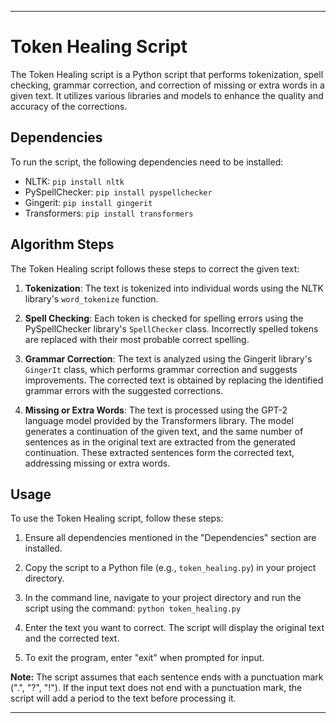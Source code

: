 
---

# Token Healing Script

The Token Healing script is a Python script that performs tokenization, spell checking, grammar correction, and correction of missing or extra words in a given text. It utilizes various libraries and models to enhance the quality and accuracy of the corrections.

## Dependencies

To run the script, the following dependencies need to be installed:

- NLTK: `pip install nltk`
- PySpellChecker: `pip install pyspellchecker`
- Gingerit: `pip install gingerit`
- Transformers: `pip install transformers`

## Algorithm Steps

The Token Healing script follows these steps to correct the given text:

1. **Tokenization**: The text is tokenized into individual words using the NLTK library's `word_tokenize` function.

2. **Spell Checking**: Each token is checked for spelling errors using the PySpellChecker library's `SpellChecker` class. Incorrectly spelled tokens are replaced with their most probable correct spelling.

3. **Grammar Correction**: The text is analyzed using the Gingerit library's `GingerIt` class, which performs grammar correction and suggests improvements. The corrected text is obtained by replacing the identified grammar errors with the suggested corrections.

4. **Missing or Extra Words**: The text is processed using the GPT-2 language model provided by the Transformers library. The model generates a continuation of the given text, and the same number of sentences as in the original text are extracted from the generated continuation. These extracted sentences form the corrected text, addressing missing or extra words.

## Usage

To use the Token Healing script, follow these steps:

1. Ensure all dependencies mentioned in the "Dependencies" section are installed.

2. Copy the script to a Python file (e.g., `token_healing.py`) in your project directory.

3. In the command line, navigate to your project directory and run the script using the command: `python token_healing.py`

4. Enter the text you want to correct. The script will display the original text and the corrected text.

5. To exit the program, enter "exit" when prompted for input.

**Note:** The script assumes that each sentence ends with a punctuation mark (".", "?", "!"). If the input text does not end with a punctuation mark, the script will add a period to the text before processing it.




---


